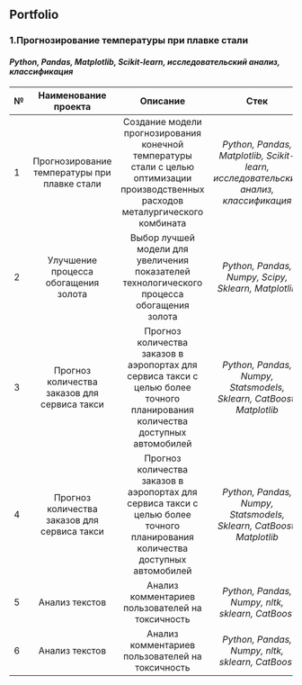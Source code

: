 ## Portfolio
### 1.Прогнозирование температуры при плавке стали
#### *Python, Pandas, Matplotlib, Scikit-learn, исследовательский анализ, классификация*
| № | Наименование проекта | Описание | Стек |
| :---         |     :---:      |     :---:      |          :---: |
| 1  | Прогнозирование температуры при плавке стали   | Создание модели прогнозирования конечной температуры стали с целью оптимизации производственных расходов металургического комбината | *Python, Pandas, Matplotlib, Scikit-learn, исследовательский анализ, классификация*   |
| 2  | Улучшение процесса обогащения золота | Выбор лучшей модели для увеличения показателей технологического процесса обогащения золота | *Python, Pandas, Numpy, Scipy, Sklearn, Matplotlib*|
| 3  | Прогноз количества заказов для сервиса такси | Прогноз количества заказов в аэропортах для сервиса такси с целью более точного планирования количества доступных автомобилей      | *Python, Pandas, Numpy, Statsmodels, Sklearn, CatBoost, Matplotlib*    |
| 4  | Прогноз количества заказов для сервиса такси | Прогноз количества заказов в аэропортах для сервиса такси с целью более точного планирования количества доступных автомобилей      | *Python, Pandas, Numpy, Statsmodels, Sklearn, CatBoost, Matplotlib*    |
| 5  | Анализ текстов | Анализ комментариев пользователей на токсичность      | *Python, Pandas, Numpy, nltk, sklearn, CatBoost*    |
| 6  | Анализ текстов | Анализ комментариев пользователей на токсичность      | *Python, Pandas, Numpy, nltk, sklearn, CatBoost*    |
